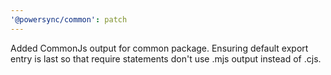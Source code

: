 ```yaml
---
'@powersync/common': patch
---
```


Added CommonJs output for common package. Ensuring default export entry is last so that require statements don't use .mjs output instead of .cjs.
